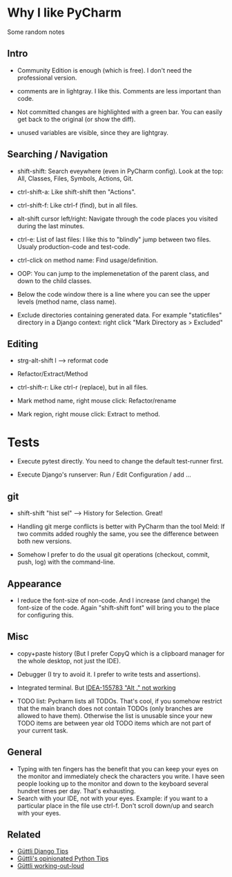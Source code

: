 # Why I like PyCharm

Some random notes


## Intro

* Community Edition is enough (which is free). I don't need the professional version.

* comments are in lightgray. I like this. Comments are less important than code.

* Not committed changes are highlighted with a green bar. You can easily get back to the original (or show the diff).

* unused variables are visible, since they are lightgray.


## Searching / Navigation

* shift-shift: Search eveywhere (even in PyCharm config). Look at the top: All, Classes, Files, Symbols, Actions, Git.

* ctrl-shift-a: Like shift-shift then "Actions".

* ctrl-shift-f: Like ctrl-f (find), but in all files.

* alt-shift cursor left/right: Navigate through the code places you visited during the last minutes.

* ctrl-e: List of last files: I like this to "blindly" jump between two files. Usualy production-code and test-code.

* ctrl-click on method name: Find usage/definition.

* OOP: You can jump to the implemenetation of the parent class, and down to the child classes.

* Below the code window there is a line where you can see the upper levels (method name, class name).

* Exclude directories containing generated data. For example "staticfiles" directory in a Django context: right click "Mark Directory as > Excluded"

## Editing

* strg-alt-shift l --> reformat code

* Refactor/Extract/Method

* ctrl-shift-r: Like ctrl-r (replace), but in all files.

* Mark method name, right mouse click: Refactor/rename

* Mark region, right mouse click: Extract to method.


# Tests

* Execute pytest directly. You need to change the default test-runner first.

* Execute Django's runserver: Run / Edit Configuration / add ...


## git


* shift-shift "hist sel" --> History for Selection. Great!

* Handling git merge conflicts is better with PyCharm than the tool Meld: If two commits added roughly the same, you see the difference
between both new versions.

* Somehow I prefer to do the usual git operations (checkout, commit, push, log) with the command-line. 

## Appearance

* I reduce the font-size of non-code. And I increase (and change) the font-size of the code.  Again "shift-shift font" will bring you to the place for configuring this.

## Misc

* copy+paste history (But I prefer CopyQ which is a clipboard manager for the whole desktop, not just the IDE).

* Debugger (I try to avoid it. I prefer to write tests and assertions).

* Integrated terminal. But [IDEA-155783 "Alt ." not working](https://youtrack.jetbrains.com/issue/IDEA-155783)

* TODO list: Pycharm lists all TODOs. That's cool, if you somehow restrict that the main branch does not contain TODOs (only branches are allowed to have them). Otherwise the list is unusable since your new TODO items are between year old TODO items which are not part of your current task.


## General

* Typing with ten fingers has the benefit that you can keep your eyes on the monitor and immediately check the characters you write. I have seen people looking up to the monitor and down to the keyboard several hundret times per day. That's exhausting. 
* Search with your IDE, not with your eyes. Example: if you want to a particular place in the file use ctrl-f. Don't scroll down/up and search with your eyes.



## Related

* [Güttli Django Tips](https://github.com/guettli/django-tips)
* [Güttli's opinionated Python Tips](https://github.com/guettli/python-tips)
* [Güttli working-out-loud](https://github.com/guettli/wol)


